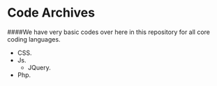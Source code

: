 # Code Archives

####We have very basic codes over here in this repository for all core coding languages.
* CSS.
* Js.
  - JQuery.
* Php.
